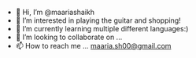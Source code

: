 - 👋 Hi, I’m @maariashaikh
- 👀 I’m interested in playing the guitar and shopping!
- 🌱 I’m currently learning multiple different languages:)
- 💞️ I’m looking to collaborate on ...
- 📫 How to reach me ... maaria.sh00@gmail.com

<!---
maariashaikh/maariashaikh is a ✨ special ✨ repository because its `README.md` (this file) appears on your GitHub profile.
You can click the Preview link to take a look at your changes.
--->
